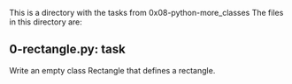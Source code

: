 This is a directory with the tasks from 0x08-python-more_classes
The files in this directory are:

0-rectangle.py:
task
----
Write an empty class Rectangle that defines a rectangle.
